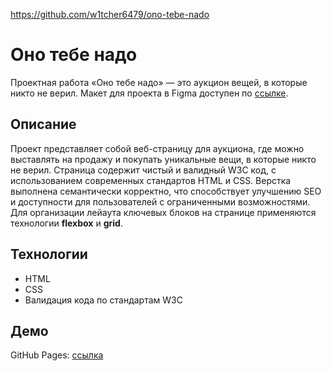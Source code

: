 https://github.com/w1tcher6479/ono-tebe-nado

# Оно тебе надо

Проектная работа «Оно тебе надо» — это аукцион вещей, в которые никто не верил. Макет для проекта в Figma доступен по [ссылке](https://www.figma.com/file/8KwhMpv8qnDocX4NVFQBpn/%D0%9E%D0%BD%D0%BE-%D1%82%D0%B5%D0%B1%D0%B5-%D0%BD%D0%B0%D0%B4%D0%BE?type=design&node-id=0-1&mode=design&t=qag0ANet3vliwuDo-0).

## Описание

Проект представляет собой веб-страницу для аукциона, где можно выставлять на продажу и покупать уникальные вещи, в которые никто не верил. Страница содержит чистый и валидный W3C код, с использованием современных стандартов HTML и CSS. Верстка выполнена семантически корректно, что способствует улучшению SEO и доступности для пользователей с ограниченными возможностями. Для организации лейаута ключевых блоков на странице применяются технологии **flexbox** и **grid**.

## Технологии

- HTML
- CSS
- Валидация кода по стандартам W3C

## Демо

GitHub Pages: [ссылка](https://w1tcher6479.github.io/ono-tebe-nado)
